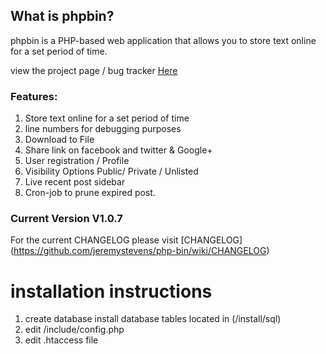 ## What is phpbin?

phpbin is a PHP-based web application that allows you to store text online for a set period of time.

view  the project page / bug tracker [Here](https://www.hostedredmine.com/projects/phpbin/) 

### Features:

1. Store text online for a set period of time
2. line numbers for debugging purposes 
3. Download to File 
4. Share link on facebook and twitter & Google+
5. User registration / Profile 
6. Visibility Options Public/ Private / Unlisted  
7. Live recent post sidebar 
8. Cron-job to prune expired post. 

### Current Version V1.0.7

For the current CHANGELOG please visit [CHANGELOG] (https://github.com/jeremystevens/php-bin/wiki/CHANGELOG)

installation instructions
======
      
   1.  create database install database tables located in (/install/sql) 
   2.  edit  /include/config.php 
   3.  edit .htaccess file  
  
